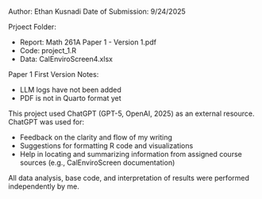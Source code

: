 Author: Ethan Kusnadi
Date of Submission: 9/24/2025

Prjoect Folder:
  - Report: Math 261A Paper 1 - Version 1.pdf
  - Code: project_1.R
  - Data: CalEnviroScreen4.xlsx

Paper 1 First Version Notes: 
  - LLM logs have not been added
  - PDF is not in Quarto format yet

This project used ChatGPT (GPT-5, OpenAI, 2025) as an external resource. ChatGPT was used for:
- Feedback on the clarity and flow of my writing
- Suggestions for formatting R code and visualizations
- Help in locating and summarizing information from assigned course sources (e.g., CalEnviroScreen documentation)

All data analysis, base code, and interpretation of results were performed independently by me.
